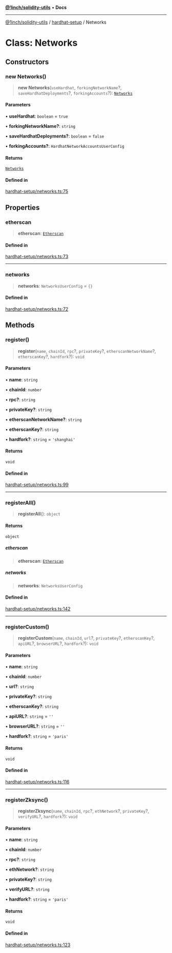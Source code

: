 [**@1inch/solidity-utils**](../../README.md) • **Docs**

***

[@1inch/solidity-utils](../../README.md) / [hardhat-setup](../README.md) / Networks

# Class: Networks

## Constructors

### new Networks()

> **new Networks**(`useHardhat`, `forkingNetworkName`?, `saveHardhatDeployments`?, `forkingAccounts`?): [`Networks`](Networks.md)

#### Parameters

• **useHardhat**: `boolean` = `true`

• **forkingNetworkName?**: `string`

• **saveHardhatDeployments?**: `boolean` = `false`

• **forkingAccounts?**: `HardhatNetworkAccountsUserConfig`

#### Returns

[`Networks`](Networks.md)

#### Defined in

[hardhat-setup/networks.ts:75](https://github.com/1inch/solidity-utils/blob/f9426ba6dab1eac9ac07fe3976b8d1cb2d2e5ba1/hardhat-setup/networks.ts#L75)

## Properties

### etherscan

> **etherscan**: [`Etherscan`](../type-aliases/Etherscan.md)

#### Defined in

[hardhat-setup/networks.ts:73](https://github.com/1inch/solidity-utils/blob/f9426ba6dab1eac9ac07fe3976b8d1cb2d2e5ba1/hardhat-setup/networks.ts#L73)

***

### networks

> **networks**: `NetworksUserConfig` = `{}`

#### Defined in

[hardhat-setup/networks.ts:72](https://github.com/1inch/solidity-utils/blob/f9426ba6dab1eac9ac07fe3976b8d1cb2d2e5ba1/hardhat-setup/networks.ts#L72)

## Methods

### register()

> **register**(`name`, `chainId`, `rpc`?, `privateKey`?, `etherscanNetworkName`?, `etherscanKey`?, `hardfork`?): `void`

#### Parameters

• **name**: `string`

• **chainId**: `number`

• **rpc?**: `string`

• **privateKey?**: `string`

• **etherscanNetworkName?**: `string`

• **etherscanKey?**: `string`

• **hardfork?**: `string` = `'shanghai'`

#### Returns

`void`

#### Defined in

[hardhat-setup/networks.ts:99](https://github.com/1inch/solidity-utils/blob/f9426ba6dab1eac9ac07fe3976b8d1cb2d2e5ba1/hardhat-setup/networks.ts#L99)

***

### registerAll()

> **registerAll**(): `object`

#### Returns

`object`

##### etherscan

> **etherscan**: [`Etherscan`](../type-aliases/Etherscan.md)

##### networks

> **networks**: `NetworksUserConfig`

#### Defined in

[hardhat-setup/networks.ts:142](https://github.com/1inch/solidity-utils/blob/f9426ba6dab1eac9ac07fe3976b8d1cb2d2e5ba1/hardhat-setup/networks.ts#L142)

***

### registerCustom()

> **registerCustom**(`name`, `chainId`, `url`?, `privateKey`?, `etherscanKey`?, `apiURL`?, `browserURL`?, `hardfork`?): `void`

#### Parameters

• **name**: `string`

• **chainId**: `number`

• **url?**: `string`

• **privateKey?**: `string`

• **etherscanKey?**: `string`

• **apiURL?**: `string` = `''`

• **browserURL?**: `string` = `''`

• **hardfork?**: `string` = `'paris'`

#### Returns

`void`

#### Defined in

[hardhat-setup/networks.ts:116](https://github.com/1inch/solidity-utils/blob/f9426ba6dab1eac9ac07fe3976b8d1cb2d2e5ba1/hardhat-setup/networks.ts#L116)

***

### registerZksync()

> **registerZksync**(`name`, `chainId`, `rpc`?, `ethNetwork`?, `privateKey`?, `verifyURL`?, `hardfork`?): `void`

#### Parameters

• **name**: `string`

• **chainId**: `number`

• **rpc?**: `string`

• **ethNetwork?**: `string`

• **privateKey?**: `string`

• **verifyURL?**: `string`

• **hardfork?**: `string` = `'paris'`

#### Returns

`void`

#### Defined in

[hardhat-setup/networks.ts:123](https://github.com/1inch/solidity-utils/blob/f9426ba6dab1eac9ac07fe3976b8d1cb2d2e5ba1/hardhat-setup/networks.ts#L123)
